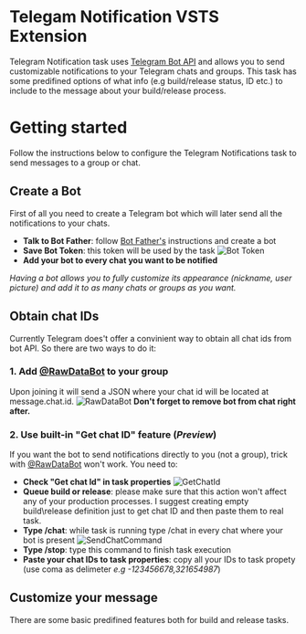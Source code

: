 
# Telegam Notification VSTS Extension

Telegram Notification task uses [Telegram Bot API](https://core.telegram.org/bots) and allows you to send customizable notifications to your Telegram chats and groups.
This task has some predifined options of what info (e.g build/release status, ID etc.) to include to the message about your build/release process.

# Getting started
Follow the instructions below to configure the Telegram Notifications task to send messages to a group or chat.

## Create a Bot
First of all you need to create a Telegram bot which will later send all the notifications to your chats.

* **Talk to Bot Father**: follow [Bot Father's](https://core.telegram.org/bots#6-botfather) instructions and create a bot
* **Save Bot Token**: this token will be used by the task
![Bot Token](https://raw.githubusercontent.com/JackB1ack/telegram-notification/master/Screenshots/botfather.PNG)
* **Add your bot to every chat you want to be notified**

*Having a bot allows you to fully customize its appearance (nickname, user picture) and add it to as many chats or groups as you want.*

## Obtain chat IDs
Currently Telegram does't offer a convinient way to obtain all chat ids from bot API. 
So there are two ways to do it:

### 1. Add  [@RawDataBot](https://t.me/RawDataBot) to your group

Upon joining it will send a JSON where your chat id will be located at message.chat.id.
![RawDataBot](https://raw.githubusercontent.com/JackB1ack/telegram-notification/master/Screenshots/rawdatabot.PNG)
**Don't forget to remove bot from chat right after.**

### 2. Use built-in "Get chat ID" feature (*Preview*)

If you want the bot to send notifications directly to you (not a group), trick with [@RawDataBot](https://t.me/RawDataBot) won't work. You need to:

* **Check "Get chat Id" in task properties**
![GetChatId]()
* **Queue build or release**: please make sure that this action won't affect any of your production processes. I suggest creating empty build\release definition just to get chat ID and then paste them to real task.
* **Type /chat**: while task is running type /chat in every chat where your bot is present
![SendChatCommand]()
* **Type /stop**: type this command to finish task execution
* **Paste your chat IDs to task properties**: copy all your IDs to task propety (use coma as delimeter *e.g -123456678,321654987*)

## Customize your message

There are some basic predifined features both for build and release tasks.